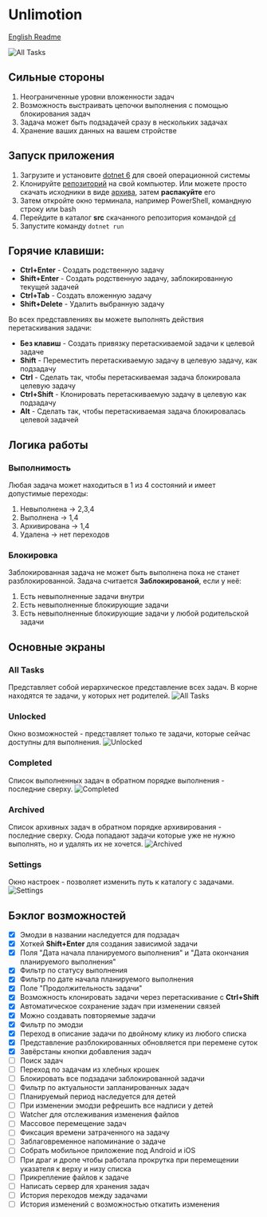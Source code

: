 ﻿# Unlimotion
[English Readme](README.md)

![All Tasks](media/All%20Tasks.jpg)

## Сильные стороны
1. Неограниченные уровни вложенности задач
2. Возможность выстраивать цепочки выполнения с помощью блокирования задач
3. Задача может быть подзадачей сразу в нескольких задачах
4. Хранение ваших данных на вашем стройстве

## Запуск приложения
1. Загрузите и установите  [dotnet 6](https://dotnet.microsoft.com/en-us/download/dotnet/6.0) для своей операционной системы
2. Клонируйте [репозиторий](x-github-client://openRepo/https://github.com/Kibnet/Unlimotion) на свой компьютер. Или можете просто скачать исходники в виде [архива](https://github.com/Kibnet/Unlimotion/archive/refs/heads/main.zip), затем **распакуйте** его
3. Затем откройте окно терминала, например PowerShell, командную строку или bash
4. Перейдите в каталог **src** скачанного репозитория командой [`cd`](https://ru.wikipedia.org/wiki/Cd_(команда))
5. Запустите команду `dotnet run`

## Горячие клавиши:
- **Ctrl+Enter** - Создать родственную задачу
- **Shift+Enter** - Создать родственную задачу, заблокированную текущей задачей
- **Ctrl+Tab** - Создать вложенную задачу
- **Shift+Delete** - Удалить выбранную задачу

Во всех представлениях вы можете выполнять действия перетаскивания задачи:
- **Без клавиш** - Создать привязку перетаскиваемой задачи к целевой задаче
- **Shift** - Переместить перетаскиваемую задачу в целевую задачу, как подзадачу
- **Ctrl** - Сделать так, чтобы перетаскиваемая задача блокировала целевую задачу
- **Ctrl+Shift** - Клонировать перетаскиваемую задачу в целевую как подзадачу
- **Alt** - Сделать так, чтобы перетаскиваемая задача блокировалась целевой задачей

## Логика работы

### Выполнимость
Любая задача может находиться в 1 из 4 состояний и имеет допустимые переходы:
1. Невыполнена -> 2,3,4
2. Выполнена -> 1,4
3. Архивирована -> 1,4
4. Удалена -> нет переходов

### Блокировка
Заблокированная задача не может быть выполнена пока не станет разблокированной.
Задача считается **Заблокированой**, если у неё:
1. Есть невыполненные задачи внутри
2. Есть невыполненные блокирующие задачи
3. Есть невыполненные блокирующие задачи у любой родительской задачи

## Основные экраны

### All Tasks
Представляет собой иерархическое представление всех задач. 
В корне находятся те задачи, у которых нет родителей.
![All Tasks](media/All%20Tasks.jpg)

### Unlocked
Окно возможностей - представляет только те задачи, которые сейчас доступны для выполнения.
![Unlocked](media/Unlocked.jpg)

### Completed
Список выполненных задач в обратном порядке выполнения - последние сверху.
![Completed](media/Completed.jpg)

### Archived
Список архивных задач в обратном порядке архивирования - последние сверху. Сюда попадают задачи которые уже не нужно выполнять, но и удалять их не хочется.
![Archived](media/Archived.jpg)

### Settings
Окно настроек - позволяет изменить путь к каталогу с задачами.
![Settings](media/Settings.jpg)

## Бэклог возможностей
- [x] Эмодзи в названии наследуется для подзадач
- [x] Хоткей **Shift+Enter** для создания зависимой задачи
- [x] Поля "Дата начала планируемого выполнения" и "Дата окончания планируемого выполнения"
- [x] Фильтр по статусу выполнения
- [x] Фильтр по дате начала планируемого выполнения
- [x] Поле "Продолжительность задачи"
- [x] Возможность клонировать задачи через перетаскивание с **Ctrl+Shift**
- [x] Автоматическое сохранение задач при изменении связей
- [x] Можно создавать повторяемые задачи
- [x] Фильтр по эмодзи
- [x] Переход в описание задачи по двойному клику из любого списка
- [x] Представление разблокированных обновляется при перемене суток
- [x] Завёрстаны кнопки добавления задач
- [ ] Поиск задач
- [ ] Переход по задачам из хлебных крошек
- [ ] Блокировать все подзадачи заблокированной задачи
- [ ] Фильтр по актуальности запланированных задач
- [ ] Планируемый период наследуется для детей
- [ ] При изменении эмодзи рефрешить все надписи у детей
- [ ] Watcher для отслеживания изменения файлов
- [ ] Массовое перемещение задач
- [ ] Фиксация времени затраченного на задачу
- [ ] Заблаговременное напоминание о задаче
- [ ] Собрать мобильное приложение под Android и iOS
- [ ] При драг и дропе чтобы работала прокрутка при перемещении указателя к верху и низу списка
- [ ] Прикрепление файлов к задаче
- [ ] Написать сервер для хранения задач
- [ ] История переходов между задачами
- [ ] История изменений с возможностью откатить изменения